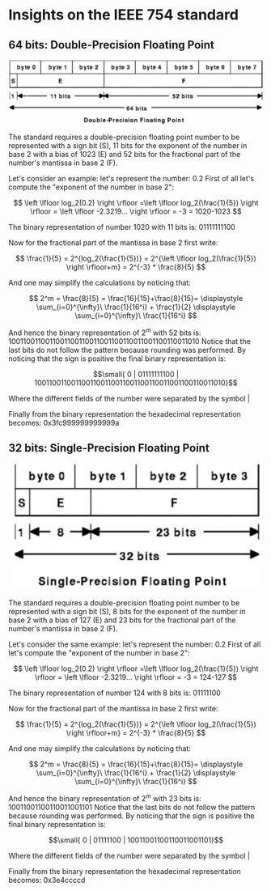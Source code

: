 # Insights on the IEEE 754 standard

## 64 bits: Double-Precision Floating Point

![64 bits](img/double.png)

The standard requires a double-precision floating point number to be represented with a sign bit (S), 11 bits for the exponent of the number in base 2 with a bias of 1023 (E) and 52 bits for the fractional part of the number's mantissa in base 2 (F).

Let's consider an example: let's represent the number: 0.2 
First of all let's compute the "exponent of the number in base 2":

$$  \left \lfloor log_2(0.2) \right \rfloor  =\left \lfloor log_2(\frac{1}{5}) \right \rfloor =  \left \lfloor -2.3219... \right \rfloor = -3 = 1020-1023 $$

The binary representation of number 1020 with 11 bits is:  $01111111100$

Now for the fractional part of the mantissa in base 2 first write:

$$ \frac{1}{5} = 2^{log_2(\frac{1}{5})} = 2^{\left \lfloor log_2(\frac{1}{5}) \right \rfloor+m} =  2^{-3} * \frac{8}{5} $$

And one may simplify the calculations by noticing that: 

$$ 2^m = \frac{8}{5} = \frac{16}{15}+\frac{8}{15}= \displaystyle  \sum_{i=0}^{\infty}\ \frac{1}{16^i} + \frac{1}{2} \displaystyle  \sum_{i=0}^{\infty}\ \frac{1}{16^i} $$

And hence the binary representation of $2^m$ with 52 bits is: $1001100110011001100110011001100110011001100110011010$
Notice that the last bits do not follow the pattern because rounding was performed.
By noticing that the sign is positive the final binary representation is:

$$\small{ 0 | 01111111100 | 1001100110011001100110011001100110011001100110011010}$$  

Where the different fields of the number were separated by the symbol $|$ 

Finally from the binary representation the hexadecimal representation becomes: 0x3fc999999999999a

## 32 bits: Single-Precision Floating Point

![32 bits](img/single.png)

The standard requires a double-precision floating point number to be represented with a sign bit (S), 8 bits for the exponent of the number in base 2 with a bias of 127 (E) and 23 bits for the fractional part of the number's mantissa in base 2 (F).

Let's consider the same example: let's represent the number: 0.2 
First of all let's compute the "exponent of the number in base 2":

$$  \left \lfloor log_2(0.2) \right \rfloor  =\left \lfloor log_2(\frac{1}{5}) \right \rfloor =  \left \lfloor -2.3219... \right \rfloor = -3 = 124-127 $$

The binary representation of number 124 with 8 bits is:  $01111100$

Now for the fractional part of the mantissa in base 2 first write:

$$ \frac{1}{5} = 2^{log_2(\frac{1}{5})} = 2^{\left \lfloor log_2(\frac{1}{5}) \right \rfloor+m} =  2^{-3} * \frac{8}{5} $$

And one may simplify the calculations by noticing that: 

$$ 2^m = \frac{8}{5} = \frac{16}{15}+\frac{8}{15}= \displaystyle  \sum_{i=0}^{\infty}\ \frac{1}{16^i} + \frac{1}{2} \displaystyle  \sum_{i=0}^{\infty}\ \frac{1}{16^i} $$

And hence the binary representation of $2^m$ with 23 bits is: $10011001100110011001101$
Notice that the last bits do not follow the pattern because rounding was performed.
By noticing that the sign is positive the final binary representation is:

$$\small{ 0 | 01111100  | 10011001100110011001101}$$  

Where the different fields of the number were separated by the symbol $|$ 

Finally from the binary representation the hexadecimal representation becomes: 0x3e4ccccd

